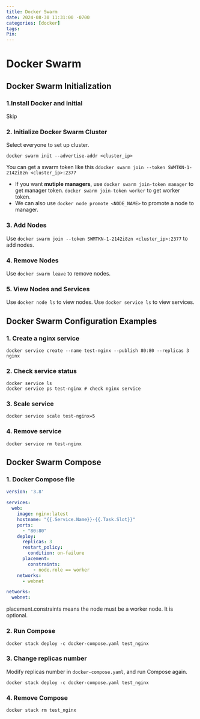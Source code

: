 ```yaml
---
title: Docker Swarm
date: 2024-08-30 11:31:00 -0700
categories: [docker]
tags: 
Pin:
---
```


# Docker Swarm

## Docker Swarm Initialization

### 1.Install Docker and initial
Skip

### 2. Initialize Docker Swarm Cluster
Select everyone to set up cluster.

```shell
docker swarm init --advertise-addr <cluster_ip>
```
You can get a swarm token like this `ddocker swarm join --token SWMTKN-1-2142i8zn <cluster_ip>:2377`

- If you want **mutiple managers**, use `docker swarm join-token manager` to get manager token. `docker swarm join-token worker` to get worker token.
- We can also use `docker node promote <NODE_NAME>` to promote a node to manager.

### 3. Add Nodes
Use `docker swarm join --token SWMTKN-1-2142i8zn <cluster_ip>:2377` to add nodes.

### 4. Remove Nodes
Use `docker swarm leave` to remove nodes.

### 5. View Nodes and Services
Use `docker node ls` to view nodes.
Use `docker service ls` to view services.

## Docker Swarm Configuration Examples

### 1. Create a nginx service

```shell
docker service create --name test-nginx --publish 80:80 --replicas 3 nginx
```

### 2. Check service status

```shell
docker service ls
docker service ps test-nginx # check nginx service
```

### 3. Scale service

```shell
docker service scale test-nginx=5
```

### 4. Remove service

```shell
docker service rm test-nginx
```

## Docker Swarm Compose

### 1. Docker Compose file

```yaml
version: '3.8'

services:
  web:
    image: nginx:latest
    hostname: "{{.Service.Name}}-{{.Task.Slot}}"
    ports:
      - "80:80"
    deploy:
      replicas: 3
      restart_policy:
        condition: on-failure
      placement:
        constraints:
          - node.role == worker
    networks:
      - webnet

networks:
  webnet:
```
placement.constraints means the node must be a worker node. It is optional.

### 2. Run Compose

```shell
docker stack deploy -c docker-compose.yaml test_nginx
```

### 3. Change replicas number

Modify replicas number in `docker-compose.yaml`, and run Compose again.
```shell
docker stack deploy -c docker-compose.yaml test_nginx
```

### 4. Remove Compose

```shell
docker stack rm test_nginx
```